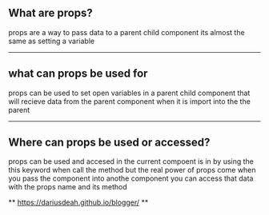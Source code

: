 ## What are props?

props are a way to pass data to a parent child component its almost the same as setting a variable

---

## what can props be used for

props can be used to set open variables in a parent child component that will recieve data from the parent component when it is import into the the parent

---

## Where can props be used or accessed?

props can be used and accesed in the current compoent is in by using the this keyword when call the method but the real power of props come when you pass the component into anothe component you can access that data with the props name and its method

** https://dariusdeah.github.io/blogger/ **
